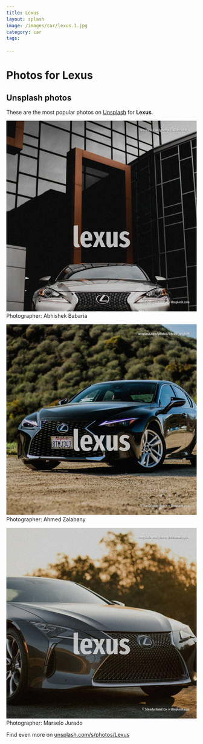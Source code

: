 ```yaml
---
title: Lexus
layout: splash
image: /images/car/lexus.1.jpg
category: car
tags:

---
```

# Photos for Lexus
 
## Unsplash photos
These are the most popular photos on [Unsplash](https://unsplash.com) for **Lexus**.
 
![Lexus](/images/car/lexus.1.jpg)
Photographer:  Abhishek Babaria
 
![Lexus](/images/car/lexus.2.jpg)
Photographer:  Ahmed Zalabany
 
![Lexus](/images/car/lexus.3.jpg)
Photographer:  Marselo Jurado
 
Find even more on [unsplash.com/s/photos/Lexus](https://unsplash.com/s/photos/Lexus)
 
